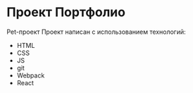 # Проект Портфолио

Pet-проект
Проект написан с использованием технологий:
* HTML
* CSS
* JS
* git
* Webpack
* React
